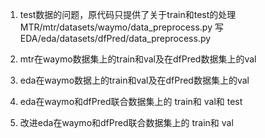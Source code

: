 1. test数据的问题，原代码只提供了关于train和test的处理
    MTR/mtr/datasets/waymo/data_preprocess.py
    写 EDA/eda/datasets/dfPred/data_preprocess.py

2. mtr在waymo数据集上的train和val及在dfPred数据集上的val


3. eda在waymo数据上的train和val及在dfPred数据集上的val


4. eda在waymo和dfPred联合数据集上的 train和 val和 test


5. 改进eda在waymo和dfPred联合数据集上的 train和 val